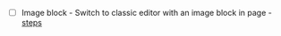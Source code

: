- [ ] Image block - Switch to classic editor with an image block in page - [steps](https://github.com/wordpress-mobile/test-cases/blob/master/test-cases/gutenberg/image.md#tc006)

